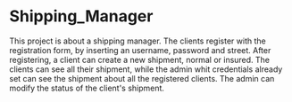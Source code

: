 # Shipping_Manager
This project is about a shipping manager. 
The clients register with the registration form, by inserting an username, password and street. 
After registering, a client can create a new shipment, normal or insured. 
The clients can see all their shipment, while the admin whit credentials already set can see the shipment about all the registered clients.
The admin can modify the status of the client's shipment.
